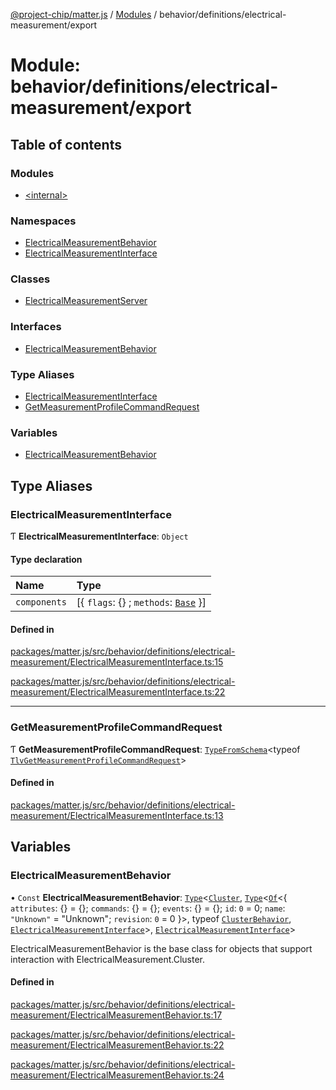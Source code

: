 [@project-chip/matter.js](../README.md) / [Modules](../modules.md) / behavior/definitions/electrical-measurement/export

# Module: behavior/definitions/electrical-measurement/export

## Table of contents

### Modules

- [\<internal\>](behavior_definitions_electrical_measurement_export._internal_.md)

### Namespaces

- [ElectricalMeasurementBehavior](behavior_definitions_electrical_measurement_export.ElectricalMeasurementBehavior.md)
- [ElectricalMeasurementInterface](behavior_definitions_electrical_measurement_export.ElectricalMeasurementInterface.md)

### Classes

- [ElectricalMeasurementServer](../classes/behavior_definitions_electrical_measurement_export.ElectricalMeasurementServer.md)

### Interfaces

- [ElectricalMeasurementBehavior](../interfaces/behavior_definitions_electrical_measurement_export.ElectricalMeasurementBehavior-1.md)

### Type Aliases

- [ElectricalMeasurementInterface](behavior_definitions_electrical_measurement_export.md#electricalmeasurementinterface)
- [GetMeasurementProfileCommandRequest](behavior_definitions_electrical_measurement_export.md#getmeasurementprofilecommandrequest)

### Variables

- [ElectricalMeasurementBehavior](behavior_definitions_electrical_measurement_export.md#electricalmeasurementbehavior)

## Type Aliases

### ElectricalMeasurementInterface

Ƭ **ElectricalMeasurementInterface**: `Object`

#### Type declaration

| Name | Type |
| :------ | :------ |
| `components` | [\{ `flags`: {} ; `methods`: [`Base`](../interfaces/behavior_definitions_electrical_measurement_export.ElectricalMeasurementInterface.Base.md)  }] |

#### Defined in

[packages/matter.js/src/behavior/definitions/electrical-measurement/ElectricalMeasurementInterface.ts:15](https://github.com/project-chip/matter.js/blob/5f71eedebdb9fa54338bde320c311bb359b7455d/packages/matter.js/src/behavior/definitions/electrical-measurement/ElectricalMeasurementInterface.ts#L15)

[packages/matter.js/src/behavior/definitions/electrical-measurement/ElectricalMeasurementInterface.ts:22](https://github.com/project-chip/matter.js/blob/5f71eedebdb9fa54338bde320c311bb359b7455d/packages/matter.js/src/behavior/definitions/electrical-measurement/ElectricalMeasurementInterface.ts#L22)

___

### GetMeasurementProfileCommandRequest

Ƭ **GetMeasurementProfileCommandRequest**: [`TypeFromSchema`](tlv_export.md#typefromschema)\<typeof [`TlvGetMeasurementProfileCommandRequest`](cluster_export.ElectricalMeasurement.md#tlvgetmeasurementprofilecommandrequest)\>

#### Defined in

[packages/matter.js/src/behavior/definitions/electrical-measurement/ElectricalMeasurementInterface.ts:13](https://github.com/project-chip/matter.js/blob/5f71eedebdb9fa54338bde320c311bb359b7455d/packages/matter.js/src/behavior/definitions/electrical-measurement/ElectricalMeasurementInterface.ts#L13)

## Variables

### ElectricalMeasurementBehavior

• `Const` **ElectricalMeasurementBehavior**: [`Type`](../interfaces/behavior_cluster_export.ClusterBehavior.Type.md)\<[`Cluster`](../interfaces/cluster_export.ElectricalMeasurement.Cluster.md), [`Type`](../interfaces/behavior_cluster_export.ClusterBehavior.Type.md)\<[`Of`](../interfaces/cluster_export.ClusterType.Of.md)\<\{ `attributes`: {} = \{}; `commands`: {} = \{}; `events`: {} = \{}; `id`: ``0`` = 0; `name`: ``"Unknown"`` = "Unknown"; `revision`: ``0`` = 0 }\>, typeof [`ClusterBehavior`](behavior_cluster_export.ClusterBehavior.md), [`ElectricalMeasurementInterface`](behavior_definitions_electrical_measurement_export.md#electricalmeasurementinterface)\>, [`ElectricalMeasurementInterface`](behavior_definitions_electrical_measurement_export.md#electricalmeasurementinterface)\>

ElectricalMeasurementBehavior is the base class for objects that support interaction with ElectricalMeasurement.Cluster.

#### Defined in

[packages/matter.js/src/behavior/definitions/electrical-measurement/ElectricalMeasurementBehavior.ts:17](https://github.com/project-chip/matter.js/blob/5f71eedebdb9fa54338bde320c311bb359b7455d/packages/matter.js/src/behavior/definitions/electrical-measurement/ElectricalMeasurementBehavior.ts#L17)

[packages/matter.js/src/behavior/definitions/electrical-measurement/ElectricalMeasurementBehavior.ts:22](https://github.com/project-chip/matter.js/blob/5f71eedebdb9fa54338bde320c311bb359b7455d/packages/matter.js/src/behavior/definitions/electrical-measurement/ElectricalMeasurementBehavior.ts#L22)

[packages/matter.js/src/behavior/definitions/electrical-measurement/ElectricalMeasurementBehavior.ts:24](https://github.com/project-chip/matter.js/blob/5f71eedebdb9fa54338bde320c311bb359b7455d/packages/matter.js/src/behavior/definitions/electrical-measurement/ElectricalMeasurementBehavior.ts#L24)
